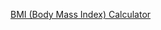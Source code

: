 [BMI (Body Mass Index) Calculator](https://pruthviraj85.github.io/JavaScript-Project---BMI-Body-Mass-Index-Calculator/)
